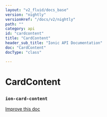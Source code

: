 ```yaml
---
layout: "v2_fluid/docs_base"
version: "nightly"
versionHref: "/docs/v2/nightly"
path: ""
category: api
id: "cardcontent"
title: "CardContent"
header_sub_title: "Ionic API Documentation"
doc: "CardContent"
docType: "class"

---
```










<h1 class="api-title">
<a class="anchor" name="card-content" href="#card-content"></a>

CardContent
<h3><code>ion-card-content</code></h3>






</h1>

<a class="improve-v2-docs" href="http://github.com/driftyco/ionic/edit/master//src/components/card/card.ts#L36">
Improve this doc
</a>










<!-- @usage tag -->


<!-- @property tags -->



<!-- instance methods on the class -->




<!-- related link --><!-- end content block -->


<!-- end body block -->

